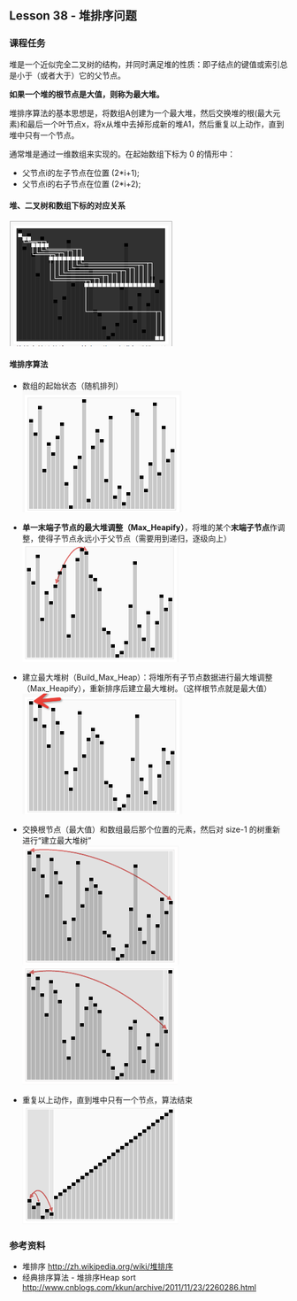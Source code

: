 
## Lesson 38 - 堆排序问题

### 课程任务
堆是一个近似完全二叉树的结构，并同时满足堆的性质：即子结点的键值或索引总是小于（或者大于）它的父节点。

**如果一个堆的根节点是大值，则称为最大堆。**

堆排序算法的基本思想是，将数组A创建为一个最大堆，然后交换堆的根(最大元素)和最后一个叶节点x，将x从堆中去掉形成新的堆A1，然后重复以上动作，直到堆中只有一个节点。

通常堆是通过一维数组来实现的。在起始数组下标为 0 的情形中：

* 父节点i的左子节点在位置 (2*i+1);
* 父节点i的右子节点在位置 (2*i+2);

#### 堆、二叉树和数组下标的对应关系
![heap-array](../images/heap-array.png)

#### 堆排序算法
* 数组的起始状态（随机排列）  
![heap-random](../images/heap-random.png)

* **单一末端子节点的最大堆调整（Max_Heapify）**，将堆的某个**末端子节点**作调整，使得子节点永远小于父节点（需要用到递归，逐级向上）
![heap-0-max-heapify](../images/heap-0-max-heapify.png)

* 建立最大堆树（Build_Max_Heap）：将堆所有子节点数据进行最大堆调整（Max_Heapify），重新排序后建立最大堆树。（这样根节点就是最大值）  
![heap-1-build-max](../images/heap-1-build-max.png)

* 交换根节点（最大值）和数组最后那个位置的元素，然后对 size-1 的树重新进行“建立最大堆树”  
![heap-2-swap-max-to-last](../images/heap-2-swap-max-to-last.png)
![heap-3-swap-max-to-next](../images/heap-3-swap-max-to-next.png)

* 重复以上动作，直到堆中只有一个节点，算法结束 
![heap-4-swap-to-first](../images/heap-4-swap-to-first.png)


### 参考资料
* 堆排序 <http://zh.wikipedia.org/wiki/堆排序>
* 经典排序算法 - 堆排序Heap sort <http://www.cnblogs.com/kkun/archive/2011/11/23/2260286.html>


